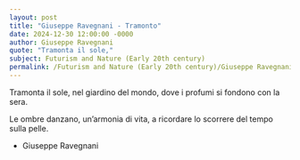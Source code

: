 ```yaml
---
layout: post
title: "Giuseppe Ravegnani - Tramonto"
date: 2024-12-30 12:00:00 -0000
author: Giuseppe Ravegnani
quote: "Tramonta il sole,"
subject: Futurism and Nature (Early 20th century)
permalink: /Futurism and Nature (Early 20th century)/Giuseppe Ravegnani/Giuseppe Ravegnani - Tramonto
---
```


Tramonta il sole,
   nel giardino del mondo,
   dove i profumi
   si fondono con la sera.

Le ombre danzano,
   un’armonia di vita,
   a ricordare lo scorrere
   del tempo sulla pelle.

- Giuseppe Ravegnani
